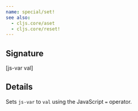 ```yaml
---
name: special/set!
see also:
  - cljs.core/aset
  - cljs.core/reset!
---
```


## Signature
[js-var val]


## Details

Sets `js-var` to `val` using the JavaScript `=` operator.
